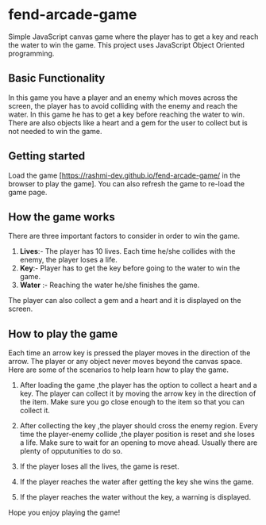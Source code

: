 fend-arcade-game
===============================
Simple JavaScript canvas game where the player has to get a key and reach the water to win the game. This project uses JavaScript Object Oriented programming.

## Basic Functionality

In this game you have a player and an enemy which moves across the screen, the player has to avoid colliding with the enemy and reach the water. In this game he has to get a key before reaching the water to win. There are also objects like a heart and a gem for the user to collect but is not needed to win the game.

## Getting started

Load the game [https://rashmi-dev.github.io/fend-arcade-game/ in the browser to play the game]. You can also refresh the game to re-load the game page.

## How the game works

There are three important factors to consider in order to win the game.
1. **Lives**:- The player has 10 lives. Each time he/she collides with the enemy, the player loses a life.
2. **Key**:- Player has to get the key before going to the water to win the game.
3. **Water** :- Reaching the water he/she finishes the game.

The player can also collect a gem and a heart and it is displayed on the screen.


## How to play the game

Each time an arrow key is pressed the player moves in the direction of the arrow. The player or any object never moves beyond the canvas space. Here are some of the scenarios to help learn how to play the game.

1. After loading the game ,the player has the option to collect a heart and a key. The player can collect it by moving the arrow key in the direction of the item. Make sure you go close enough to the item so that you can collect it.

2. After collecting the key ,the player should cross the enemy region. Every time the player-enemy collide ,the player position is reset and she loses a life. Make sure to wait for an opening to move ahead. Usually there are plenty of opputunities to do so.

3. If the player loses all the lives, the game is reset.

4. If the player reaches the water after getting the key she wins the game.

4. If the player reaches the water without the key, a warning is displayed.

Hope you enjoy playing the game!











